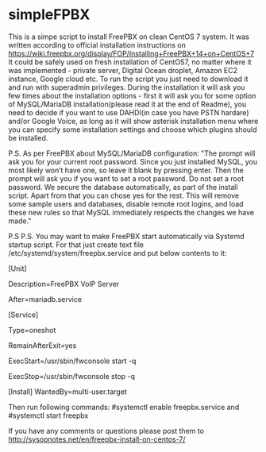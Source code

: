 # simpleFPBX
This is a simpe script to install FreePBX on clean CentOS 7 system.
It was written according to official installation instructions on https://wiki.freepbx.org/display/FOP/Installing+FreePBX+14+on+CentOS+7
It could be safely used on fresh installation of CentOS7, no matter where it was implemented - private server, Digital Ocean droplet, Amazon EC2 instance, Google cloud etc.
To run the script you just need to download it and run with superadmin privileges. During the installation it will ask you few times about the installation options - first it will ask you for some option of MySQL/MariaDB installation(please read it at the end of Readme), you need to decide if you want to use DAHDI(in case you have PSTN hardare) and/or Google Voice, as long as it will show asterisk installation menu where you can specify some installation settings and choose which plugins should be installed.

P.S. 
As per FreePBX about MySQL/MariaDB configuration: "The prompt will ask you for your current root password. Since you just installed MySQL, you most likely won’t have one, so leave it blank by pressing enter. Then the prompt will ask you if you want to set a root password. Do not set a root password. We secure the database automatically, as part of the install script.  Apart from that you can chose yes for the rest. This will remove some sample users and databases, disable remote root logins, and load these new rules so that MySQL immediately respects the changes we have made."

P.S P.S.
You may want to make FreePBX start automatically via Systemd startup script. For that just create text file /etc/systemd/system/freepbx.service and put below contents to it: 

[Unit]

Description=FreePBX VoIP Server

After=mariadb.service


 
[Service]

Type=oneshot

RemainAfterExit=yes

ExecStart=/usr/sbin/fwconsole start -q

ExecStop=/usr/sbin/fwconsole stop -q


 
[Install]
WantedBy=multi-user.target


Then run following commands:
#systemctl enable freepbx.service
and 
#systemctl start freepbx

If you have any comments or questions please post them to http://sysopnotes.net/en/freepbx-install-on-centos-7/
